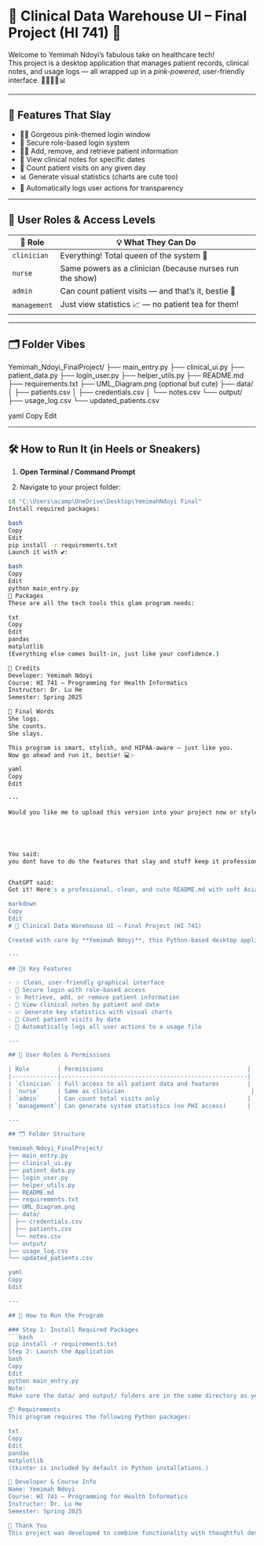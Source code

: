 # 💖 Clinical Data Warehouse UI – Final Project (HI 741) 💖

Welcome to Yemimah Ndoyi’s fabulous take on healthcare tech!  
This project is a desktop application that manages patient records, clinical notes, and usage logs — all wrapped up in a *pink-powered*, user-friendly interface. 🎀👩🏾‍⚕️📊

---

## 🌸 Features That Slay

- 💅🏼 Gorgeous pink-themed login window
- 🔐 Secure role-based login system
- 🧍‍♀️ Add, remove, and retrieve patient information
- 📝 View clinical notes for specific dates
- 📆 Count patient visits on any given day
- 📊 Generate visual statistics (charts are cute too)
- 🧾 Automatically logs user actions for transparency

---

## 🧠 User Roles & Access Levels

| 💼 Role        | 💡 What They Can Do |
|---------------|---------------------|
| `clinician`   | Everything! Total queen of the system 👑 |
| `nurse`       | Same powers as a clinician (because nurses run the show) |
| `admin`       | Can count patient visits — and that’s it, bestie 💼 |
| `management`  | Just view statistics 📈 — no patient tea for them! |

---

## 🗂️ Folder Vibes

Yemimah_Ndoyi_FinalProject/
├── main_entry.py
├── clinical_ui.py
├── patient_data.py
├── login_user.py
├── helper_utils.py
├── README.md
├── requirements.txt
├── UML_Diagram.png (optional but cute)
├── data/
│ ├── patients.csv
│ ├── credentials.csv
│ └── notes.csv
└── output/
├── usage_log.csv
└── updated_patients.csv

yaml
Copy
Edit

---

## 🛠️ How to Run It (in Heels or Sneakers)

1. **Open Terminal / Command Prompt**

2. Navigate to your project folder:

```bash
cd "C:\Users\acamp\OneDrive\Desktop\YemimahNdoyi Final"
Install required packages:

bash
Copy
Edit
pip install -r requirements.txt
Launch it with 💕:

bash
Copy
Edit
python main_entry.py
💖 Packages
These are all the tech tools this glam program needs:

txt
Copy
Edit
pandas
matplotlib
(Everything else comes built-in, just like your confidence.)

👑 Credits
Developer: Yemimah Ndoyi
Course: HI 741 – Programming for Health Informatics
Instructor: Dr. Lu He
Semester: Spring 2025

💬 Final Words
She logs.
She counts.
She slays.

This program is smart, stylish, and HIPAA-aware — just like you.
Now go ahead and run it, bestie! 💻✨

yaml
Copy
Edit

---

Would you like me to upload this version into your project now or style the UML diagram next to match the vibe? 💖





You said:
you dont have to do the features that slay and stuff keep it professional but make it cute and asian


ChatGPT said:
Got it! Here's a professional, clean, and cute README.md with soft Asian aesthetic vibes — think organized, minimal, gentle, and thoughtful 🌸📊✨

markdown
Copy
Edit
# 🌸 Clinical Data Warehouse UI — Final Project (HI 741)

Created with care by **Yemimah Ndoyi**, this Python-based desktop application is designed to manage clinical data with elegance and precision. Built using **Tkinter**, this program offers role-based access to patient records, notes, and system statistics — all wrapped in a calm, pink-themed interface that reflects harmony and clarity. 🌸

---

## 🧘‍♀️ Key Features

- ✨ Clean, user-friendly graphical interface
- 🔐 Secure login with role-based access
- 🩺 Retrieve, add, or remove patient information
- 📄 View clinical notes by patient and date
- 📈 Generate key statistics with visual charts
- 📅 Count patient visits by date
- 📝 Automatically logs all user actions to a usage file

---

## 🎎 User Roles & Permissions

| Role        | Permissions                                         |
|-------------|-----------------------------------------------------|
| `clinician` | Full access to all patient data and features        |
| `nurse`     | Same as clinician                                    |
| `admin`     | Can count total visits only                         |
| `management`| Can generate system statistics (no PHI access)      |

---

## 🗂️ Folder Structure

Yemimah_Ndoyi_FinalProject/
├── main_entry.py
├── clinical_ui.py
├── patient_data.py
├── login_user.py
├── helper_utils.py
├── README.md
├── requirements.txt
├── UML_Diagram.png
├── data/
│ ├── credentials.csv
│ ├── patients.csv
│ └── notes.csv
└── output/
├── usage_log.csv
└── updated_patients.csv

yaml
Copy
Edit

---

## 🪷 How to Run the Program

### Step 1: Install Required Packages
```bash
pip install -r requirements.txt
Step 2: Launch the Application
bash
Copy
Edit
python main_entry.py
Note:
Make sure the data/ and output/ folders are in the same directory as your code.

📦 Requirements
This program requires the following Python packages:

txt
Copy
Edit
pandas
matplotlib
(tkinter is included by default in Python installations.)

📝 Developer & Course Info
Name: Yemimah Ndoyi
Course: HI 741 – Programming for Health Informatics
Instructor: Dr. Lu He
Semester: Spring 2025

🌸 Thank You
This project was developed to combine functionality with thoughtful design — a calm interface for complex clinical workflows. Thank you for reviewing my work! 🌿
